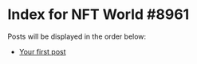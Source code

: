 # Index for NFT World #8961
Posts will be displayed in the order below:

- [Your first post](./001-first.md)

